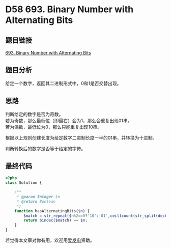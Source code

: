 # D58 693. Binary Number with Alternating Bits

## 题目链接

[693. Binary Number with Alternating Bits](https://leetcode.com/problems/binary-number-with-alternating-bits/)

## 题目分析

给定一个数字，返回其二进制形式中，0和1是否交替出现。

## 思路

判断给定的数字是否为奇数。  
若为奇数，那么最低位（即最右）会为1，那么会重复出现01串。  
若为偶数，最低位为0，那么只能重复出现10串。

根据以上规则创建长度为给定数字二进制长度一半的01串，并转换为十进制。

判断转换后的数字是否等于给定的字符。

## 最终代码

```php
<?php
class Solution {

    /**
     * @param Integer $n
     * @return Boolean
     */
    function hasAlternatingBits($n) {
        $match = str_repeat($n%2==0?'10':'01',ceil(count(str_split(decbin($n)))/2));
        return bindec($match) == $n;
    }
}
```

若觉得本文章对你有用，欢迎用[爱发电](https://afdian.net/@skys215)资助。

